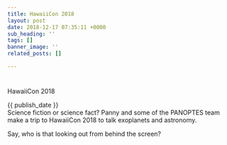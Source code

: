 ```yaml
---
title: HawaiiCon 2018
layout: post
date: 2018-12-17 07:35:11 +0000
sub_heading: ''
tags: []
banner_image: ''
related_posts: []

---
```

#   
HawaiiCon 2018

{{ publish_date }}  
Science fiction or science fact? Panny and some of the PANOPTES team make a trip to HawaiiCon 2018 to talk exoplanets and astronomy.  
  
Say, who is that looking out from behind the screen?